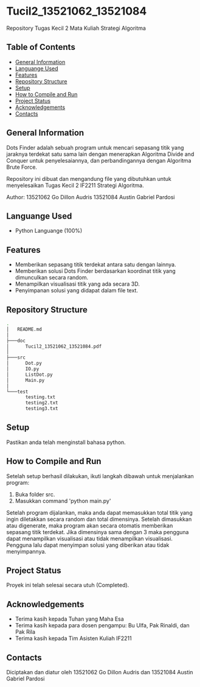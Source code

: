 # Tucil2_13521062_13521084
Repository Tugas Kecil 2 Mata Kuliah Strategi Algoritma

## Table of Contents
* [General Information](#general-information)
* [Languange Used](#languange-used)
* [Features](#features)
* [Repository Structure](#repository-structure)
* [Setup](#setup)
* [How to Compile and Run](#how-to-compile-and-run)
* [Project Status](#project-status)
* [Acknowledgements](#acknowledgements)
* [Contacts](#contacts)

## General Information
Dots Finder adalah sebuah program untuk mencari sepasang titik yang jaraknya terdekat satu sama lain dengan menerapkan 
Algoritma Divide and Conquer untuk penyelesaiannya, dan perbandingannya dengan Algoritma Brute Force.

Repository ini dibuat dan mengandung file yang dibutuhkan untuk menyelesaikan Tugas Kecil 2 IF2211 Strategi Algoritma.

Author: 
13521062 Go Dillon Audris
13521084 Austin Gabriel Pardosi

## Languange Used
- Python Languange (100%)

## Features
- Memberikan sepasang titik terdekat antara satu dengan lainnya.
- Memberikan solusi Dots Finder berdasarkan koordinat titik yang dimunculkan secara random.
- Menampilkan visualisasi titik yang ada secara 3D.
- Penyimpanan solusi yang didapat dalam file text.

## Repository Structure
```bash
.
│   README.md
│  
├───doc
│      Tucil2_13521062_13521084.pdf
│
├───src  
│      Dot.py
│      IO.py
│      ListDot.py
│      Main.py
│
└───test
       testing.txt
       testing2.txt
       testing3.txt
```

## Setup
Pastikan anda telah menginstall bahasa python.

## How to Compile and Run
Setelah setup berhasil dilakukan, ikuti langkah dibawah untuk menjalankan program:
1. Buka folder src.
2. Masukkan command 'python main.py'

Setelah program dijalankan, maka anda dapat memasukkan total titik yang ingin diletakkan secara random dan total dimensinya. Setelah dimasukkan atau digenerate, maka program akan secara otomatis memberikan sepasang titik terdekat. Jika dimensinya sama dengan 3 maka pengguna dapat menampilkan visualisasi atau tidak menampilkan visualisasi. Pengguna lalu dapat menyimpan solusi yang diberikan atau tidak menyimpannya.

## Project Status
Proyek ini telah selesai secara utuh (Completed).

## Acknowledgements
- Terima kasih kepada Tuhan yang Maha Esa
- Terima kasih kepada para dosen pengampu: Bu Ulfa, Pak Rinaldi, dan Pak Rila
- Terima kasih kepada Tim Asisten Kuliah IF2211

## Contacts
Diciptakan dan diatur oleh 13521062 Go Dillon Audris dan 13521084 Austin Gabriel Pardosi